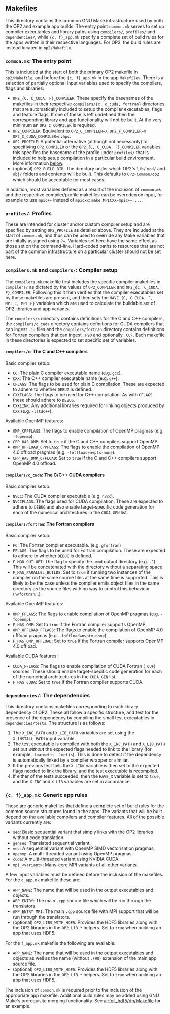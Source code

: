 ## Makefiles
This directory contains the common GNU Make infrastructure used by both the OP2 and example app builds. The entry point `common.mk` serves to set up compiler executables and library paths using `compilers/`, `profiles/` and `dependencies/`, while `{c, f}_app.mk` specify a complete set of build rules for the apps written in their respective languages. For OP2, the build rules are instead located in `op2/Makefile`.

### `common.mk`: The entry point
This is included at the start of both the primary OP2 makefile in `op2/Makefile`, and before the `{c, f}_app.mk` in the app `Makefile`s. There is a selection of partially optional input variables used to specify the compilers, flags and libraries:
 * `OP2_{C, C_CUDA, F}_COMPILER`: These specify the basenames of the makefiles in their respective `compilers/{c, c_cuda, fortran}` directories that are automatically included to setup the compiler executables, flags and feature flags. If one of these is left undefined then the corresponding library and app functionality will not be built. At the very minimum an `OP2_C_COMPILER` is required.
 * `OP2_COMPILER`: Equivalent to `OP2_C_COMPILER=X OP2_F_COMPILER=X OP2_C_CUDA_COMPILER=nvhpc`.
 * `OP2_PROFILE`: A potential alternative (although not necessarily) to specifiying `OP2_COMPILER` or the `OP2_{C, C_CUDA, F}_COMPILER` variables, this specifies the basename of the profile under `profiles/` that is included to help setup compilation in a particular build environment. More information [below](#profiles-profiles).
 * (optional) `OP2_BUILD_DIR`: The directory under which OP2's `lib/` `mod/` and `obj/` folders and contents will be built. This defaults to `OP2-Common/op2` which should be acceptable for most cases.

In addition, most variables defined as a result of the inclusion of `common.mk` and the respective compiler/profile makefiles can be overriden on input, for example to use `mpic++` instead of `mpicxx`: `make MPICXX=mpic++ ...`.

### `profiles/`: Profiles
These are intended for cluster and/or custom compiler setup and are specified by setting `OP2_PROFILE` as detailed above. They are included at the start of `common.mk`, and thus can be used to override any Make variables that are initally assigned using `?=`. Variables set here have the same effect as those set on the command-line. Hard-coded paths to resources that are not part of the common infrastructure on a particular cluster should not be set here.

### `compilers.mk` and `compilers/`: Compiler setup
The `compilers.mk` makefile first includes the specific compiler makefiles in `compilers/` as dictated by the values of `OP2_COMPILER` and `OP2_{C, C_CUDA, F}_COMPILER`. Following this it then verifies that the compiler executables set by these makefiles are present, and then sets the `HAVE_{C, C_CUDA, F, MPI_C, MPI_F}` variables which are used to calculate the buildable set of OP2 libraries and app variants.

The `compilers/c` directory contains definitions for the C and C++ compilers, the `compilers/c_cuda` directory contains definitions for CUDA compilers that can ingest `.cu` files and the `compilers/fortran` directory contains definitions for Fortran compilers that can ingest `.F90` and optionally `.CUF`. Each makefile in these directories is expected to set specific set of variables.

#### `compilers/c`: The C and C++ compilers
Basic compiler setup:
 * `CC`: The plain C compiler executable name (e.g. `gcc`).
 * `CXX`: The C++ compiler executable name (e.g. `g++`).
 * `CFLAGS`: The flags to be used for plain C compilation. These are expected to adhere to whether `DEBUG` is defined.
 * `CXXFLAGS`: The flags to be used for C++ compilation. As with `CFLAGS` these should adhere to `DEBUG`.
 * `CXXLINK`: Any additional libraries required for linking objects produced by `CXX` (e.g. `-lstdc++`).

Available OpenMP features:
 * `OMP_CPPFLAGS`: The flags to enable compilation of OpenMP pragmas (e.g. `-fopenmp`).
 * `CPP_HAS_OMP`: Set to `true` if the C and C++ compilers support OpenMP.
 * `OMP_OFFLOAD_CPPFLAGS`: The flags to enable the compilation of OpenMP 4.0 offload pragmas (e.g. `-foffload=nvptx-none`).
 * `CPP_HAS_OMP_OFFLOAD`: Set to `true` if the C and C++ compilers support OpenMP 4.0 offload.

#### `compilers/c_cuda`: The C/C++ CUDA compilers
Basic compiler setup:
 * `NVCC`: The CUDA compiler executable (e.g. `nvcc`).
 * `NVCCFLAGS`: The flags used for CUDA compilation. These are expected to adhere to `DEBUG` and also enable target-specific code generation for each of the numerical architectures in the `CUDA_GEN` list.

#### `compilers/fortran`: The Fortran compilers
Basic compiler setup:
 * `FC`: The Fortran compiler executable. (e.g. `gfortran`)
 * `FFLAGS`: The flags to be used for Fortran compilation. These are expected to adhere to whether `DEBUG` is defined.
 * `F_MOD_OUT_OPT`: The flag to specify the `.mod` output directory (e.g. `-J`). This will be concatenated with the directory without a separating space.
 * `F_HAS_PARALLEL_BUILDS`: Set to `true` if running two instances of the compiler on the same source files at the same time is supported. This is likely to be the case unless the compiler emits object files in the same directory as the source files with no way to control this behaviour (`nvfortran`...).

Available OpenMP features:
 * `OMP_FFLAGS`: The flags to enable compilation of OpenMP pragmas (e.g. `-fopenmp`).
 * `F_HAS_OMP`: Set to `true` if the Fortran compiler supports OpenMP.
 * `OMP_OFFLOAD_FFLAGS`: The flags to enable the compilation of OpenMP 4.0 offload pragmas (e.g. `-foffload=nvptx-none`).
 * `F_HAS_OMP_OFFLOAD`: Set to `true` if the Fortran compiler supports OpenMP 4.0 offload.

Available CUDA features:
 * `CUDA_FFLAGS`: The flags to enable compilation of CUDA Fortran (`.CUF`) sources. These should enable target-specific code generation for each of the numerical architectures in the `CUDA_GEN` list.
 * `F_HAS_CUDA`: Set to `true` if the Fortran compiler supports CUDA.

### `dependencies/`: The dependencies
This directory contains makefiles corresponding to each library dependency of OP2. These all follow a specific structure, and test for the presence of the dependency by compiling the small test executables in `dependencies/tests`. The structure is as follows:
 1. The `X_INC_PATH` and `X_LIB_PATH` variables are set using the `X_INSTALL_PATH` input variable.
 2. The test executable is compiled with both the `X_INC_PATH` and `X_LIB_PATH` set but *without* the expected flags needed to link to the library (for example `-lparmetis -lmetis`). This is done to detect if the dependency is automatically linked by a compiler wrapper or similar.
 3. If the previous test fails the `X_LINK` variable is then set to the expected flags needed to link the library, and the test executable is recompiled.
 4. If either of the tests succeeded, then the `HAVE_X` variable is set to `true`, and the `X_INC` and `X_LIB` variables are set in accordance.

### `{c, f}_app.mk`: Generic app rules
These are generic makefiles that define a complete set of build rules for the common source structures found in the apps. The variants that will be built depend on the available compilers and compiler features. All of the possible variants currently are:
 * `seq`: Basic sequential variant that simply links with the OP2 libraries without code translation.
 * `genseq`: Translated sequential variant.
 * `vec`: A sequential variant with OpenMP SIMD vectorisation pragmas.
 * `openmp`: A multi-threaded variant using OpenMP pragmas.
 * `cuda`: A multi-threaded variant using NVIDIA CUDA.
 * `mpi_<variant>`: Many-core MPI variants of all other variants.

A few input variables must be defined before the inclusion of the makefiles. For the `c_app.mk` makefile these are:
 * `APP_NAME`: The name that will be used in the output executables and objects.
 * `APP_ENTRY`: The main `.cpp` source file which will be run through the translators.
 * `APP_ENTRY_MPI`: The main `.cpp` source file with MPI support that will be run through the translators.
 * (optional) `OP2_LIBS_WITH_HDF5`: Provides the HDF5 libraries along with the OP2 libraries in the `OP2_LIB_*` helpers. Set to `true` when building an app that uses HDF5.

For the `f_app.mk` makefile the following are available:
 * `APP_NAME`: The name that will be used in the output executables and objects as well as the name (without `.F90`) extension of the main app source file.
 * (optional) `OP2_LIBS_WITH_HDF5`: Provides the HDF5 libraries along with the OP2 libraries in the `OP2_LIB_*` helpers. Set to `true` when building an app that uses HDF5.

The inclusion of `common.mk` is required prior to the inclusion of the appropriate app makefile. Additional build rules may be added using GNU Make's prerequisite merging functionality. See [airfoil_hdf5/dp/Makefile](../apps/c/airfoil/airfoil_hdf5/dp/Makefile) for an example.
